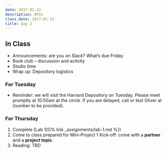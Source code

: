 ```yaml
---
date: 2017-01-22
description: APIs
class_date: 2017-01-23
title: Day 2
---
```


## In Class

* Announcements: are you on Slack? What’s due Friday
* Book club – discussion and activity
* Studio time
* Wrap up: Depository logistics


### For Tuesday

* Reminder: we will visit the Harvard Depository on Tuesday.
Please meet promptly at 10:50am at the circle.
If you are delayed, call or text Oliver at (number to be provided).


### For Thursday

1. Complete [Lab 1]({% link _assignments/lab-1.md %})
2. Come to class prepared for Mini-Project 1 Kick-off: come with a **partner** and a **project topic**.
3. Reading: TBD
